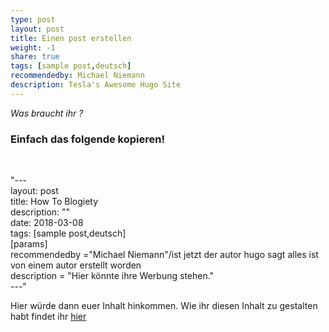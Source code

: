 ```yaml
---
type: post
layout: post
title: Einen post erstellen
weight: -1
share: true
tags: [sample post,deutsch]
recommendedby: Michael Niemann
description: Tesla's Awesome Hugo Site
---
```

*Was braucht ihr ?*

### Einfach das folgende kopieren! ###
<br>

"---<br>
layout: post<br>
title:  How To Blogiety<br>
description: ""<br>
date: 2018-03-08<br>
tags: [sample post,deutsch]<br>
[params]<br>
recommendedby ="Michael Niemann"/ist jetzt der autor hugo sagt alles ist von einem autor erstellt worden<br>
description = "Hier könnte ihre Werbung stehen."<br>
---"


Hier würde dann euer Inhalt hinkommen. Wie ihr diesen Inhalt zu gestalten habt findet ihr <a href="/posts/erklärungen/">hier</a>

